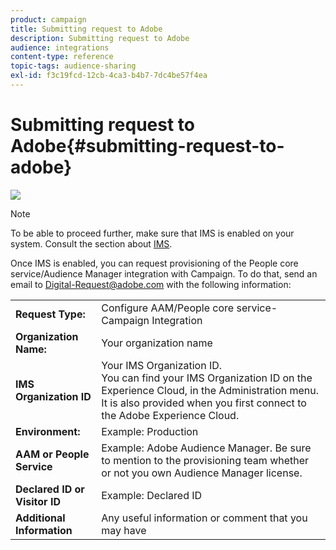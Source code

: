 ```yaml
---
product: campaign
title: Submitting request to Adobe
description: Submitting request to Adobe
audience: integrations
content-type: reference
topic-tags: audience-sharing
exl-id: f3c19fcd-12cb-4ca3-b4b7-7dc4be57f4ea
---
```

# Submitting request to Adobe{#submitting-request-to-adobe}

![](assets/do-not-localize/common.svg)

>[!NOTE]
>
>To be able to proceed further, make sure that IMS is enabled on your system. Consult the section about [IMS](../../../v7/installation/using/about-adobe-id.md).

Once IMS is enabled, you can request provisioning of the People core service/Audience Manager integration with Campaign. To do that, send an email to [Digital-Request@adobe.com](mailto:Digital-Request@adobe.com) with the following information:

<table> 
 <tbody> 
  <tr> 
   <td> <strong>Request Type:</strong><br /> </td> 
   <td> Configure AAM/People core service-Campaign Integration </td> 
  </tr> 
  <tr> 
   <td> <strong>Organization Name:</strong><br /> </td> 
   <td> Your organization name </td> 
  </tr> 
  <tr> 
   <td> <strong>IMS Organization ID</strong><br /> </td> 
   <td> Your IMS Organization ID. <br> You can find your IMS Organization ID on the Experience Cloud, in the Administration menu. It is also provided when you first connect to the Adobe Experience Cloud. </td> 
  </tr> 
  <tr> 
   <td> <strong>Environment:</strong><br /> </td> 
   <td> Example: Production </td> 
  </tr> 
  <tr> 
   <td> <strong>AAM or People Service</strong><br /> </td> 
   <td> Example: Adobe Audience Manager. Be sure to mention to the provisioning team whether or not you own Audience Manager license.</td> 
  </tr> 
  <tr> 
   <td> <strong>Declared ID or Visitor ID</strong><br /> </td> 
   <td> Example: Declared ID </td> 
  </tr> 
  <tr> 
   <td> <strong>Additional Information</strong><br /> </td> 
   <td> Any useful information or comment that you may have </td> 
  </tr> 
 </tbody> 
</table>
